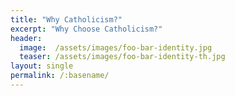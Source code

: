 ```yaml
---
title: "Why Catholicism?"
excerpt: "Why Choose Catholicism?"
header:
  image:  /assets/images/foo-bar-identity.jpg
  teaser: /assets/images/foo-bar-identity-th.jpg
layout: single
permalink: /:basename/
---
```

